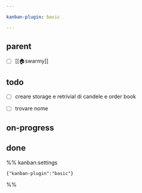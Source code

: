 ```yaml
---

kanban-plugin: basic

---
```


## parent

- [ ] [[🏠swarmy]]


## todo

- [ ] creare storage e retrivial di candele e order book
- [ ] trovare nome


## on-progress



## done





%% kanban:settings
```
{"kanban-plugin":"basic"}
```
%%